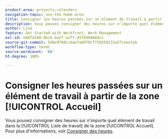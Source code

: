 ```yaml
---
product-area: projects;calendars
navigation-topic: use-the-home-area
title: Consigner les heures passées sur un élément de travail à partir de la zone Accueil
description: Vous pouvez consigner des heures sur n’importe quel élément de travail dans la [!UICONTROL liste de travail] de la zone [!UICONTROL Accueil]. Pour plus d’informations, voir la section [!UICONTROL Accueil] dans l’article Consigner les heures.
author: Lisa
feature: Get Started with Workfront, Work Management
exl-id: e68f4200-dbcb-4a2f-a2f7-45fb968684cc
source-git-commit: 5d6e9788ccbae7a8970cff56558233a57ceee1ab
workflow-type: tm+mt
source-wordcount: '68'
ht-degree: 100%

---
```


# Consigner les heures passées sur un élément de travail à partir de la zone [!UICONTROL Accueil]

Vous pouvez consigner des heures sur n’importe quel élément de travail dans la [!UICONTROL Liste de travail] de la zone [!UICONTROL Accueil]. Pour plus d’informations, voir [Consigner des heures](../../../timesheets/create-and-manage-timesheets/log-time.md).
